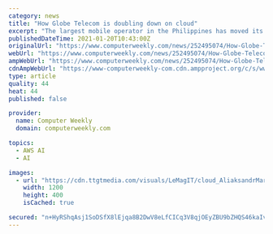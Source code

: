 ```yaml
---
category: news
title: "How Globe Telecom is doubling down on cloud"
excerpt: "The largest mobile operator in the Philippines has moved its legacy systems to the cloud and there is more to come as it looks towards deploying cloud radio access networks and cloud-native applications."
publishedDateTime: 2021-01-20T10:43:00Z
originalUrl: "https://www.computerweekly.com/news/252495074/How-Globe-Telecom-is-doubling-down-on-cloud"
webUrl: "https://www.computerweekly.com/news/252495074/How-Globe-Telecom-is-doubling-down-on-cloud"
ampWebUrl: "https://www.computerweekly.com/news/252495074/How-Globe-Telecom-is-doubling-down-on-cloud?amp=1"
cdnAmpWebUrl: "https://www-computerweekly-com.cdn.ampproject.org/c/s/www.computerweekly.com/news/252495074/How-Globe-Telecom-is-doubling-down-on-cloud?amp=1"
type: article
quality: 44
heat: 44
published: false

provider:
  name: Computer Weekly
  domain: computerweekly.com

topics:
  - AWS AI
  - AI

images:
  - url: "https://cdn.ttgtmedia.com/visuals/LeMagIT/cloud_AliaksandrMarko-adobe-cloud1-hero.jpeg"
    width: 1200
    height: 400
    isCached: true

secured: "n+HyRShqAsj1SoDSfX8lEjqa8B2DwV8eLfCICq3V8qjOEyZBU9bZHQS46kaIvEdbWqBQGj19wxDTFo8V/pjqJrHuZAiVAerYgXXGHYDscznkyby74qOykVvI4984l1wmg19pr0AA7qkNLyRieuG7dIMm3T0D5LAmgsZeUBNGBBIsaqwYqbQocJiASpm6VGv8Lq1buZHVHjvWtwXL2iUj9DH3O3XWIsN665zsEO2HiP8oP/Wth2tVrPUqQ8VniPJosvBmNtqKk45hDXjQQbsqn14xR9co7m9ps0IbyW9Y0i6UTsh/rTO1G6IxN6tUnN3OH4b+hyARRWtMtNr4s5d8QivuTXCYvilEgCDiiN0wL8w=;MvoGLTnQGgHA0oijH2WVDg=="
---
```


